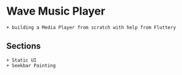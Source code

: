 # Wave Music Player 
    + building a Media Player from scratch with help from Fluttery 

## Sections
    + Static UI
    + Seekbar Painting 

